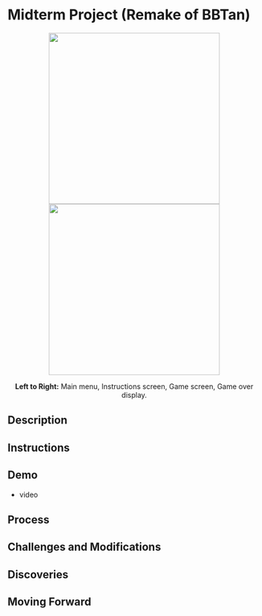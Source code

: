 # Midterm Project (Remake of BBTan)

<p align="center">
  <img src="x1.png" height="340">
  <img src="y.png" height="340">
</p>

<p align="center">
  <b>Left to Right:</b> Main menu, Instructions screen, Game screen, Game over display.
</p>

## Description


## Instructions

## Demo
- video

## Process

## Challenges and Modifications


## Discoveries


## Moving Forward


